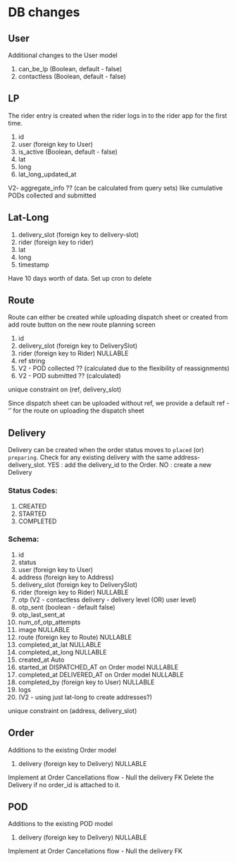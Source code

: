 # DB changes

## User

Additional changes to the User model

1. can_be_lp (Boolean, default - false)
2. contactless (Boolean, default - false)

## LP

The rider entry is created when the rider logs in to the rider app for the first time.

1. id
2. user (foreign key to User)
3. is_active (Boolean, default - false)
4. lat
5. long
6. lat_long_updated_at

V2- aggregate_info ?? (can be calculated from query sets) like cumulative PODs collected and submitted

## Lat-Long

1. delivery_slot (foreign key to delivery-slot)
2. rider (foreign key to rider)
3. lat
4. long
5. timestamp

Have 10 days worth of data. Set up cron to delete

## Route

Route can either be created while uploading dispatch sheet or created from add route button on the new route planning screen

1. id
2. delivery_slot (foreign key to DeliverySlot)
3. rider (foreign key to Rider) NULLABLE
4. ref string
5. V2 - POD collected ?? (calculated due to the flexibility of reassignments)
6. V2 - POD submitted ?? (calculated)

unique constraint on (ref, delivery_slot)

Since dispatch sheet can be uploaded without ref, we provide a default ref - ‘’ for the route on uploading the dispatch sheet

## Delivery

Delivery can be created when the order status moves to `placed` (or) `preparing`. Check for any existing delivery with the same address-delivery_slot.
YES : add the delivery_id to the Order. NO : create a new Delivery

### Status Codes:

1. CREATED
2. STARTED
3. COMPLETED

### Schema:

1. id
2. status
3. user (foreign key to User)
4. address (foreign key to Address)
5. delivery_slot (foreign key to DeliverySlot)
6. rider (foreign key to Rider) NULLABLE
7. otp (V2 - contactless delivery - delivery level (OR) user level)
8. otp_sent (boolean - default false)
9. otp_last_sent_at
10. num_of_otp_attempts
11. image NULLABLE
12. route (foreign key to Route) NULLABLE
13. completed_at_lat NULLABLE
14. completed_at_long NULLABLE
15. created_at Auto
16. started_at DISPATCHED_AT on Order model NULLABLE
17. completed_at DELIVERED_AT on Order model NULLABLE
18. completed_by (foreign key to User) NULLABLE
19. logs
20. (V2 - using just lat-long to create addresses?)

unique constraint on (address, delivery_slot)

## Order

Additions to the existing Order model

1. delivery (foreign key to Delivery) NULLABLE

Implement at Order Cancellations flow -
Null the delivery FK
Delete the Delivery if no order_id is attached to it.

## POD

Additions to the existing POD model

1. delivery (foreign key to Delivery) NULLABLE

Implement at Order Cancellations flow -
Null the delivery FK
